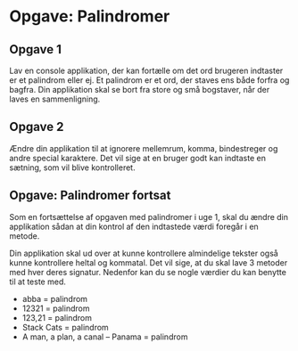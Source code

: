 # Opgave: Palindromer

## Opgave 1

Lav en console applikation, der kan fortælle om det ord brugeren indtaster er et palindrom eller ej. Et palindrom er et ord, der staves ens både forfra og bagfra. Din applikation skal se bort fra store og små bogstaver, når der laves en sammenligning.

## Opgave 2

Ændre din applikation til at ignorere mellemrum, komma, bindestreger og andre special karaktere. Det vil sige at en bruger godt kan indtaste en sætning, som vil blive kontrolleret.

## Opgave: Palindromer fortsat

Som en fortsættelse af opgaven med palindromer i uge 1, skal du ændre din applikation sådan at din kontrol af den indtastede værdi foregår i en metode.

Din applikation skal ud over at kunne kontrollere almindelige tekster også kunne kontrollere heltal og kommatal. Det vil sige, at du skal lave 3 metoder med hver deres signatur. Nedenfor kan du se nogle værdier du kan benytte til at teste med.

- abba = palindrom
- 12321 = palindrom
- 123,21 = palindrom
- Stack Cats = palindrom
- A man, a plan, a canal – Panama = palindrom
